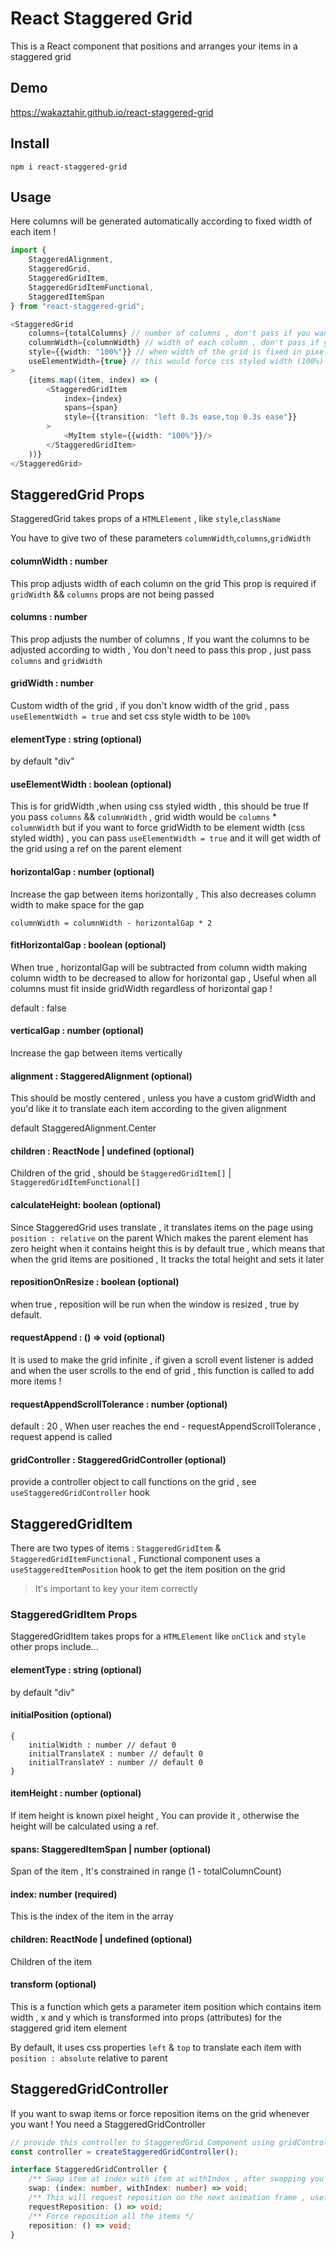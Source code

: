 # React Staggered Grid

This is a React component that positions and arranges your items in a staggered grid

## Demo

https://wakaztahir.github.io/react-staggered-grid

## Install

`npm i react-staggered-grid`

## Usage

Here columns will be generated automatically according to fixed width of each item !

```typescript jsx
import {
    StaggeredAlignment,
    StaggeredGrid,
    StaggeredGridItem,
    StaggeredGridItemFunctional,
    StaggeredItemSpan
} from "react-staggered-grid";

<StaggeredGrid
    columns={totalColumns} // number of columns , don't pass if you want it to be gridWidth / columnWidth
    columnWidth={columnWidth} // width of each column , don't pass if you want it to be gridWidth / columns
    style={{width: "100%"}} // when width of the grid is fixed in pixels , use gridWidth prop
    useElementWidth={true} // this would force css styled width (100%) , when false gridWidth = columnWidth * columnWidth
>
    {items.map((item, index) => (
        <StaggeredGridItem
            index={index}
            spans={span}
            style={{transition: "left 0.3s ease,top 0.3s ease"}}
        >
            <MyItem style={{width: "100%"}}/>
        </StaggeredGridItem>
    ))}
</StaggeredGrid>
```

## StaggeredGrid Props

StaggeredGrid takes props of a `HTMLElement` , like `style`,`className`

You have to give two of these parameters `columnWidth`,`columns`,`gridWidth`

#### columnWidth : number

This prop adjusts width of each column on the grid This prop is required if `gridWidth` && `columns` props are not being
passed

#### columns : number

This prop adjusts the number of columns , If you want the columns to be adjusted according to width , You don't need to
pass this prop , just pass `columns` and `gridWidth`

#### gridWidth : number

Custom width of the grid , if you don't know width of the grid , pass `useElementWidth = true` and set css style width
to be `100%`

#### elementType : string (optional)

by default "div"

#### useElementWidth : boolean (optional)

This is for gridWidth ,when using css styled width , this should be true If you pass `columns` && `columnWidth` , grid
width would be `columns` * `columnWidth` but if you want to force gridWidth to be element width (css styled width) , you
can pass `useElementWidth = true` and it will get width of the grid using a ref on the parent element

#### horizontalGap : number (optional)

Increase the gap between items horizontally , This also decreases column width to make space for the gap

`columnWidth = columnWidth - horizontalGap * 2`

#### fitHorizontalGap : boolean (optional)

When true , horizontalGap will be subtracted from column width making column width to be decreased to allow for
horizontal gap , Useful when all columns must fit inside gridWidth regardless of horizontal gap !

default : false

#### verticalGap : number (optional)

Increase the gap between items vertically

#### alignment : StaggeredAlignment (optional)

This should be mostly centered , unless you have a custom gridWidth and you'd like it to translate each item according
to the given alignment

default StaggeredAlignment.Center

#### children : ReactNode | undefined (optional)

Children of the grid , should be `StaggeredGridItem[]` | `StaggeredGridItemFunctional[]`

#### calculateHeight: boolean (optional)

Since StaggeredGrid uses translate , it translates items on the page using `position : relative` on the parent Which
makes the parent element has zero height when it contains height this is by default true , which means that when the
grid items are positioned , It tracks the total height and sets it later

#### repositionOnResize : boolean (optional)

when true , reposition will be run when the window is resized , true by default.

#### requestAppend : () => void (optional)

It is used to make the grid infinite , if given a scroll event listener is added and when the user scrolls to the end of
grid , this function is called to add more items !

#### requestAppendScrollTolerance : number (optional)

default : 20 , When user reaches the end - requestAppendScrollTolerance , request append is called

#### gridController : StaggeredGridController (optional)

provide a controller object to call functions on the grid , see `useStaggeredGridController` hook

## StaggeredGridItem

There are two types of items : `StaggeredGridItem` & `StaggeredGridItemFunctional` , Functional component uses
a `useStaggeredItemPosition` hook to get the item position on the grid

> It's important to key your item correctly

### StaggeredGridItem Props

StaggeredGridItem takes props for a `HTMLElement` like `onClick` and `style`
other props include...

#### elementType : string (optional)

by default "div"

#### initialPosition (optional)

    { 
        initialWidth : number // defaut 0
        initialTranslateX : number // default 0
        initialTranslateY : number // default 0
    }

#### itemHeight : number (optional)

If item height is known pixel height , You can provide it , otherwise the height will be calculated using a ref.

#### spans: StaggeredItemSpan | number (optional)

Span of the item , It's constrained in range (1 - totalColumnCount)

#### index: number (required)

This is the index of the item in the array

#### children: ReactNode | undefined (optional)

Children of the item

#### transform (optional)

This is a function which gets a parameter item position which contains item width , x and y which is transformed into
props (attributes) for the staggered grid item element

By default, it uses css properties `left` & `top` to translate each item with `position : absolute` relative to parent

## StaggeredGridController

If you want to swap items or force reposition items on the grid whenever you want !
You need a StaggeredGridController

```typescript
// provide this controller to StaggeredGrid Component using gridController prop
const controller = createStaggeredGridController();
```

```typescript
interface StaggeredGridController {
    /** Swap item at index with item at withIndex , after swapping you must update items state or call reposition */
    swap: (index: number, withIndex: number) => void;
    /** This will request reposition on the next animation frame , useful for multiple calls */
    requestReposition: () => void;
    /** Force reposition all the items */
    reposition: () => void;
}
```